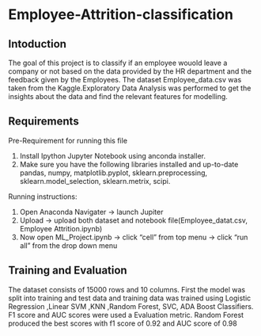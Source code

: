 # Employee-Attrition-classification

## Intoduction
The goal of this project is to classify if an employee wouold leave a  company or not based on the data  provided by the HR department and the feedback given by the Employees. The dataset Employee_data.csv was taken from the Kaggle.Exploratory Data Analysis was performed to get the insights about the data and find the relevant features for modelling.

## Requirements
Pre-Requirement for running this file

 1. Install Ipython Jupyter Notebook using anconda installer.
 2. Make sure you have the following libraries installed and up-to-date 
   pandas, numpy, matplotlib.pyplot, sklearn.preprocessing, sklearn.model_selection, sklearn.metrix, scipi.

Running instructions:

  1. Open Anaconda Navigater -> launch Jupiter
  2. Upload ->  upload both dataset and notebook file(Employee_datat.csv, Employee Attrition.ipynb)
  3. Now open ML_Project.ipynb -> click “cell” from top menu -> click “run all” from the drop down menu
  
  ## Training and Evaluation
 The dataset consists of 15000 rows and 10 columns. First the model was split into training and test data and training data was trained using Logistic Regression ,Linear SVM ,KNN ,Random Forest, SVC, ADA Boost Classifiers. 
 F1 score and AUC scores were used a Evaluation metric. Random Forest produced the best scores with f1 score of 0.92 and AUC score of 0.98
